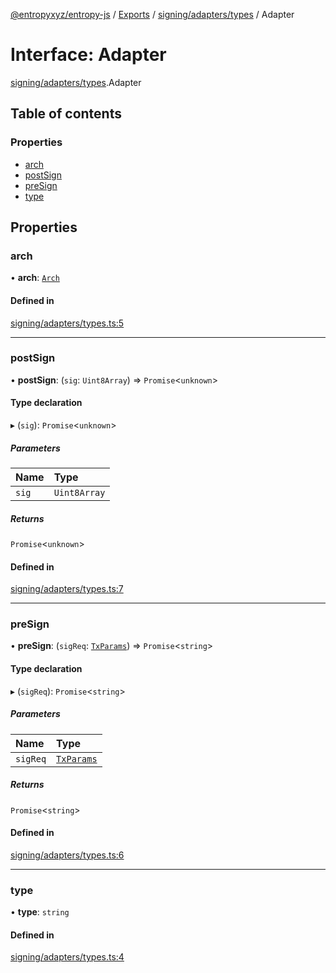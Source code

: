 [@entropyxyz/entropy-js](../README.md) / [Exports](../modules.md) / [signing/adapters/types](../modules/signing_adapters_types.md) / Adapter

# Interface: Adapter

[signing/adapters/types](../modules/signing_adapters_types.md).Adapter

## Table of contents

### Properties

- [arch](signing_adapters_types.Adapter.md#arch)
- [postSign](signing_adapters_types.Adapter.md#postsign)
- [preSign](signing_adapters_types.Adapter.md#presign)
- [type](signing_adapters_types.Adapter.md#type)

## Properties

### arch

• **arch**: [`Arch`](../enums/types.Arch.md)

#### Defined in

[signing/adapters/types.ts:5](https://github.com/entropyxyz/entropy-js/blob/368842b/src/signing/adapters/types.ts#L5)

___

### postSign

• **postSign**: (`sig`: `Uint8Array`) => `Promise`\<`unknown`\>

#### Type declaration

▸ (`sig`): `Promise`\<`unknown`\>

##### Parameters

| Name | Type |
| :------ | :------ |
| `sig` | `Uint8Array` |

##### Returns

`Promise`\<`unknown`\>

#### Defined in

[signing/adapters/types.ts:7](https://github.com/entropyxyz/entropy-js/blob/368842b/src/signing/adapters/types.ts#L7)

___

### preSign

• **preSign**: (`sigReq`: [`TxParams`](signing.TxParams.md)) => `Promise`\<`string`\>

#### Type declaration

▸ (`sigReq`): `Promise`\<`string`\>

##### Parameters

| Name | Type |
| :------ | :------ |
| `sigReq` | [`TxParams`](signing.TxParams.md) |

##### Returns

`Promise`\<`string`\>

#### Defined in

[signing/adapters/types.ts:6](https://github.com/entropyxyz/entropy-js/blob/368842b/src/signing/adapters/types.ts#L6)

___

### type

• **type**: `string`

#### Defined in

[signing/adapters/types.ts:4](https://github.com/entropyxyz/entropy-js/blob/368842b/src/signing/adapters/types.ts#L4)
